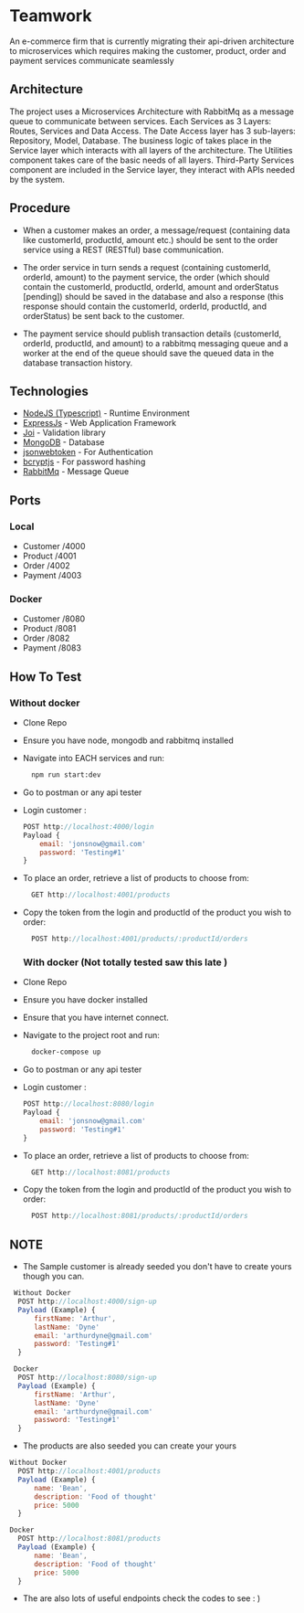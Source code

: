 # Teamwork

An e-commerce firm that is currently migrating their api-driven architecture to microservices which requires making the customer, product, order and payment services communicate seamlessly

## Architecture

The project uses a Microservices Architecture with RabbitMq as a message queue to communicate between services.
Each Services as 3 Layers: Routes, Services and Data Access.
The Date Access layer has 3 sub-layers: Repository, Model, Database.
The business logic of takes place in the Service layer which interacts with
all layers of the architecture. The Utilities component takes care of the
basic needs of all layers. Third-Party Services component are included in the Service
layer, they interact with APIs needed by the system.

## Procedure

- When a customer makes an order, a message/request (containing data like customerId, productId, amount etc.) should be sent to the order service using a REST (RESTful) base communication.

- The order service in turn sends a request (containing customerId, orderId, amount) to the payment service, the order (which should contain the customerId, productId, orderId, amount and orderStatus [pending]) should be saved in the database and also a response (this response should contain the customerId, orderId, productId, and orderStatus) be sent back to the customer.

- The payment service should publish transaction details (customerId, orderId, productId, and amount) to a rabbitmq messaging queue and a worker at the end of the queue should save the queued data in the database transaction history.

## Technologies

- [NodeJS (Typescript)](https://nodejs.org/) - Runtime Environment
- [ExpressJs](https://expressjs.com/) - Web Application Framework
- [Joi]() - Validation library
- [MongoDB]() - Database
- [jsonwebtoken]() - For Authentication
- [bcryptjs]() - For password hashing
- [RabbitMq]() - Message Queue

## Ports

### Local

- Customer /4000
- Product /4001
- Order /4002
- Payment /4003

### Docker

- Customer /8080
- Product /8081
- Order /8082
- Payment /8083

## How To Test

### Without docker

- Clone Repo
- Ensure you have node, mongodb and rabbitmq installed
- Navigate into EACH services and run:

  ```bash
    npm run start:dev
  ```

- Go to postman or any api tester
- Login customer :

  ```js
  POST http://localhost:4000/login
  Payload {
      email: 'jonsnow@gmail.com'
      password: 'Testing#1'
  }
  ```

- To place an order, retrieve a list of products to choose from:

  ```js
    GET http://localhost:4001/products
  ```

- Copy the token from the login and productId of the product you wish to order:

  ```js
    POST http://localhost:4001/products/:productId/orders
  ```

  ### With docker (Not totally tested saw this late )

- Clone Repo
- Ensure you have docker installed
- Ensure that you have internet connect.
- Navigate to the project root and run:

  ```bash
    docker-compose up
  ```

- Go to postman or any api tester
- Login customer :

  ```js
  POST http://localhost:8080/login
  Payload {
      email: 'jonsnow@gmail.com'
      password: 'Testing#1'
  }
  ```

- To place an order, retrieve a list of products to choose from:

  ```js
    GET http://localhost:8081/products
  ```

- Copy the token from the login and productId of the product you wish to order:

  ```js
    POST http://localhost:8081/products/:productId/orders
  ```

## NOTE

- The Sample customer is already seeded you don't have to create yours though you can.

```js
 Without Docker
  POST http://localhost:4000/sign-up
  Payload (Example) {
      firstName: 'Arthur',
      lastName: 'Dyne'
      email: 'arthurdyne@gmail.com'
      password: 'Testing#1'
  }
```

```js
 Docker
  POST http://localhost:8080/sign-up
  Payload (Example) {
      firstName: 'Arthur',
      lastName: 'Dyne'
      email: 'arthurdyne@gmail.com'
      password: 'Testing#1'
  }
```

- The products are also seeded you can create your yours

```js
Without Docker
  POST http://localhost:4001/products
  Payload (Example) {
      name: 'Bean',
      description: 'Food of thought'
      price: 5000
  }
```

```js
Docker
  POST http://localhost:8081/products
  Payload (Example) {
      name: 'Bean',
      description: 'Food of thought'
      price: 5000
  }
```

- The are also lots of useful endpoints check the codes to see : )
